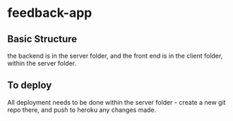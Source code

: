 # feedback-app

## Basic Structure

the backend is in the server folder, and the front end is in the client folder, within the server folder.

## To deploy

All deployment needs to be done within the server folder - create a new git repo there, and push to heroku any changes made.
